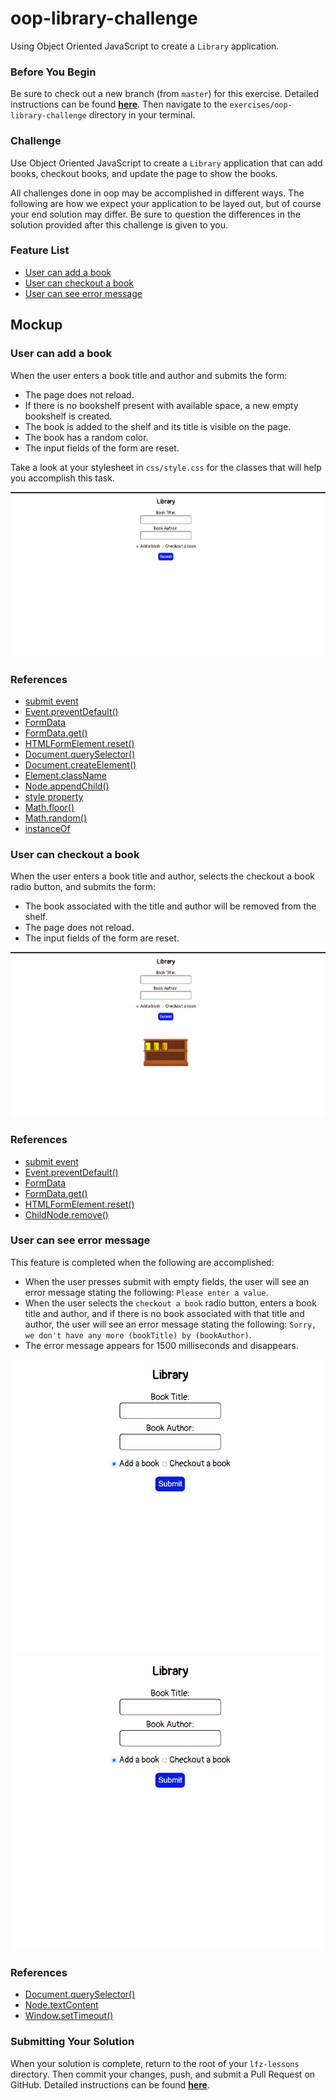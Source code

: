 # oop-library-challenge

Using Object Oriented JavaScript to create a `Library` application.

### Before You Begin

Be sure to check out a new branch (from `master`) for this exercise. Detailed instructions can be found [**here**](../../guides/before-each-exercise.md). Then navigate to the `exercises/oop-library-challenge` directory in your terminal.

### Challenge

Use Object Oriented JavaScript to create a `Library` application that can add books, checkout books, and update the page to show the books.

All challenges done in oop may be accomplished in different ways.  The following are how we expect your application to be layed out, but of course your end solution may differ.  Be sure to question the differences in the solution provided after this challenge is given to you.


### Feature List

  - [User can add a book](#user-can-add-a-book)
  - [User can checkout a book](#user-can-checkout-a-book)
  - [User can see error message](#user-can-see-error-message)

## Mockup

### User can add a book

  When the user enters a book title and author and submits the form:

  - The page does not reload.
  - If there is no bookshelf present with available space, a new empty bookshelf is created.
  - The book is added to the shelf and its title is visible on the page.
  - The book has a random color.
  - The input fields of the form are reset.

  Take a look at your stylesheet in `css/style.css` for the classes that will help you accomplish this task.

![User can add book](images/user-can-add-book.gif)

### References

- [submit event](https://developer.mozilla.org/en-US/docs/Web/API/HTMLFormElement/submit_event)
- [Event.preventDefault()](https://developer.mozilla.org/en-US/docs/Web/API/Event/preventDefault)
- [FormData](https://developer.mozilla.org/en-US/docs/Web/API/FormData)
- [FormData.get()](https://developer.mozilla.org/en-US/docs/Web/API/FormData/get)
- [HTMLFormElement.reset()](https://developer.mozilla.org/en-US/docs/Web/API/HTMLFormElement/reset)
- [Document.querySelector()](https://developer.mozilla.org/en-US/docs/Web/API/Document/querySelector)
- [Document.createElement()](https://developer.mozilla.org/en-US/docs/Web/API/Document/createElement)
- [Element.className](https://developer.mozilla.org/en-US/docs/Web/API/Element/className)
- [Node.appendChild()](https://developer.mozilla.org/en-US/docs/Web/API/Node/appendChild)
- [style property](https://developer.mozilla.org/en-US/docs/Web/API/ElementCSSInlineStyle/style)
- [Math.floor()](https://developer.mozilla.org/en-US/docs/Web/JavaScript/Reference/Global_Objects/Math/floor)
- [Math.random()](https://developer.mozilla.org/en-US/docs/Web/JavaScript/Reference/Global_Objects/Math/random)
- [instanceOf](https://developer.mozilla.org/en-US/docs/Web/JavaScript/Reference/Operators/instanceof)

### User can checkout a book

  When the user enters a book title and author, selects the checkout a book radio button, and submits the form:

  - The book associated with the title and author will be removed from the shelf.
  - The page does not reload.
  - The input fields of the form are reset.

![User can checkout a book](images/user-can-checkout-book.gif)

### References

- [submit event](https://developer.mozilla.org/en-US/docs/Web/API/HTMLFormElement/submit_event)
- [Event.preventDefault()](https://developer.mozilla.org/en-US/docs/Web/API/Event/preventDefault)
- [FormData](https://developer.mozilla.org/en-US/docs/Web/API/FormData)
- [FormData.get()](https://developer.mozilla.org/en-US/docs/Web/API/FormData/get)
- [HTMLFormElement.reset()](https://developer.mozilla.org/en-US/docs/Web/API/HTMLFormElement/reset)
- [ChildNode.remove()](https://developer.mozilla.org/en-US/docs/Web/API/ChildNode/remove)

### User can see error message

  This feature is completed when the following are accomplished:

  - When the user presses submit with empty fields, the user will see an error message stating the following: `Please enter a value`.
  - When the user selects the `checkout a book` radio button, enters a book title and author, and if there is no book associated with that title and author, the user will see an error message stating the following: `Sorry, we don't have any more (bookTitle) by (bookAuthor)`.
  - The error message appears for 1500 milliseconds and disappears.

![User can see error message 1](images/user-can-see-error-message-1.gif)
![User can see error message 2](images/user-can-see-error-message-2.gif)

### References

- [Document.querySelector()](https://developer.mozilla.org/en-US/docs/Web/API/Document/querySelector)
- [Node.textContent](https://developer.mozilla.org/en-US/docs/Web/API/Node/textContent)
- [Window.setTimeout()](https://developer.mozilla.org/en-US/docs/Web/API/WindowOrWorkerGlobalScope/setTimeout)


### Submitting Your Solution

When your solution is complete, return to the root of your `lfz-lessons` directory. Then commit your changes, push, and submit a Pull Request on GitHub. Detailed instructions can be found [**here**](../../guides/after-each-exercise.md).
